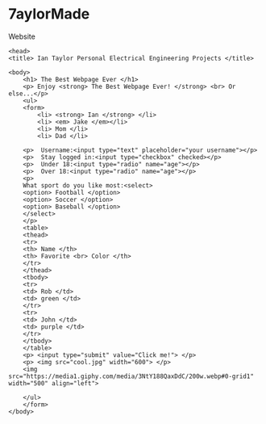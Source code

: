 # 7aylorMade
Website


<html>
<!doctype html>

	<head> 
	<title> Ian Taylor Personal Electrical Engineering Projects </title>
	
	<body>
		<h1> The Best Webpage Ever </h1>
		<p> Enjoy <strong> The Best Webpage Ever! </strong> <br> Or else...</p>
		<ul> 
		<form>
			<li> <strong> Ian </strong> </li>
			<li> <em> Jake </em></li>
			<li> Mom </li>
			<li> Dad </li>
			
		<p>  Username:<input type="text" placeholder="your username"></p>
		<p>  Stay logged in:<input type="checkbox" checked></p>
		<p>  Under 18:<input type="radio" name="age"></p>
		<p>  Over 18:<input type="radio" name="age"></p>
		<p>
		What sport do you like most:<select>
		<option> Football </option>
		<option> Soccer </option>
		<option> Baseball </option>
		</select>
		</p>
		<table>
		<thead>
		<tr>
		<th> Name </th>
		<th> Favorite <br> Color </th>
		</tr>
		</thead>
		<tbody>
		<tr>
		<td> Rob </td>
		<td> green </td>
		</tr>
		<tr>
		<td> John </td>
		<td> purple </td>
		</tr>
		</tbody>
		</table>
		<p> <input type="submit" value="Click me!"> </p>
		<p> <img src="cool.jpg" width="600"> </p>
		<img src="https://media1.giphy.com/media/3NtY188QaxDdC/200w.webp#0-grid1" width="500" align="left">
		
		</ul>
		</form>
	</body>
	
	

</html>
